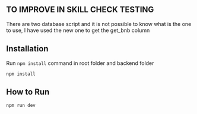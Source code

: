 ## TO IMPROVE IN SKILL CHECK TESTING
There are two database script and it is not possible to know what is the one to use, I have used the new one to get the get_bnb column


## Installation
Run `npm install` command in root folder and backend folder
```
npm install 
```
## How to Run

```
npm run dev 
```